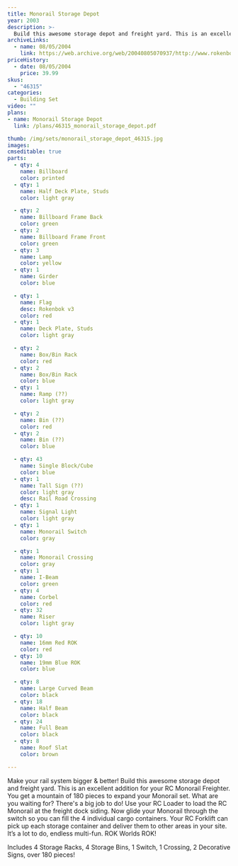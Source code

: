 ```yaml
---
title: Monorail Storage Depot
year: 2003
description: >-
  Build this awesome storage depot and freight yard. This is an excellent addition for your RC Monorail Freighter. You get a mountain of 180 pieces to expand your Monorail set.
archiveLinks:
  - name: 08/05/2004
    link: https://web.archive.org/web/20040805070937/http://www.rokenbok.com/catalog/pd_46315.html
priceHistory:
  - date: 08/05/2004
    price: 39.99
skus:
  - "46315"
categories:
  - Building Set
video: ""
plans:
- name: Monorail Storage Depot
  link: /plans/46315_monorail_storage_depot.pdf

thumb: /img/sets/monorail_storage_depot_46315.jpg
images:
cmseditable: true
parts:
  - qty: 4
    name: Billboard
    color: printed
  - qty: 1
    name: Half Deck Plate, Studs
    color: light gray

  - qty: 2
    name: Billboard Frame Back
    color: green
  - qty: 2
    name: Billboard Frame Front
    color: green
  - qty: 3
    name: Lamp
    color: yellow
  - qty: 1
    name: Girder
    color: blue

  - qty: 1
    name: Flag
    desc: Rokenbok v3
    color: red
  - qty: 1
    name: Deck Plate, Studs
    color: light gray

  - qty: 2
    name: Box/Bin Rack
    color: red
  - qty: 2
    name: Box/Bin Rack
    color: blue
  - qty: 1
    name: Ramp (??)
    color: light gray

  - qty: 2
    name: Bin (??)
    color: red
  - qty: 2
    name: Bin (??)
    color: blue

  - qty: 43
    name: Single Block/Cube
    color: blue
  - qty: 1
    name: Tall Sign (??)
    color: light gray
    desc: Rail Road Crossing
  - qty: 1
    name: Signal Light
    color: light gray
  - qty: 1
    name: Monorail Switch
    color: gray

  - qty: 1
    name: Monorail Crossing
    color: gray
  - qty: 1
    name: I-Beam
    color: green
  - qty: 4
    name: Corbel
    color: red
  - qty: 32
    name: Riser
    color: light gray

  - qty: 10
    name: 16mm Red ROK
    color: red
  - qty: 10
    name: 19mm Blue ROK
    color: blue

  - qty: 8
    name: Large Curved Beam
    color: black
  - qty: 18
    name: Half Beam
    color: black
  - qty: 24
    name: Full Beam
    color: black
  - qty: 8
    name: Roof Slat
    color: brown

---
```


Make your rail system bigger & better!
Build this awesome storage depot and freight yard. This is an excellent addition for your RC Monorail Freighter. You get a mountain of 180 pieces to expand your Monorail set. What are you waiting for? There's a big job to do! Use your RC Loader to load the RC Monorail at the freight dock siding. Now glide your Monorail through the switch so you can fill the 4 individual cargo containers. Your RC Forklift can pick up each storage container and deliver them to other areas in your site. It’s a lot to do, endless multi-fun. ROK Worlds ROK!

Includes 4 Storage Racks, 4 Storage Bins, 1 Switch, 1 Crossing, 2 Decorative Signs, over 180 pieces!

